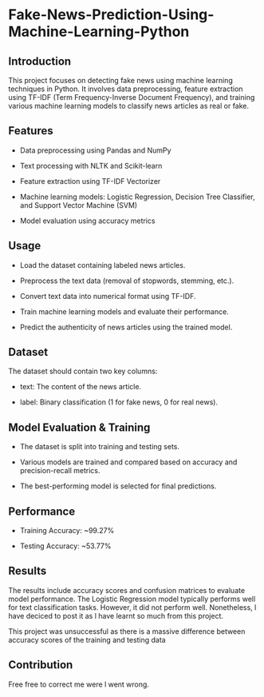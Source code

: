 # Fake-News-Prediction-Using-Machine-Learning-Python

## Introduction

This project focuses on detecting fake news using machine learning techniques in Python. It involves data preprocessing, feature extraction using TF-IDF (Term Frequency-Inverse Document Frequency), and training various machine learning models to classify news articles as real or fake.

## Features

- Data preprocessing using Pandas and NumPy

- Text processing with NLTK and Scikit-learn

- Feature extraction using TF-IDF Vectorizer

- Machine learning models: Logistic Regression, Decision Tree Classifier, and Support Vector Machine (SVM)

- Model evaluation using accuracy metrics

## Usage 

- Load the dataset containing labeled news articles.

- Preprocess the text data (removal of stopwords, stemming, etc.).

- Convert text data into numerical format using TF-IDF.

- Train machine learning models and evaluate their performance.

- Predict the authenticity of news articles using the trained model.

## Dataset

The dataset should contain two key columns:

- text: The content of the news article.

- label: Binary classification (1 for fake news, 0 for real news).

## Model Evaluation & Training

- The dataset is split into training and testing sets.

- Various models are trained and compared based on accuracy and precision-recall metrics.

- The best-performing model is selected for final predictions.

## Performance

- Training Accuracy: ~99.27%

- Testing Accuracy: ~53.77%

## Results

The results include accuracy scores and confusion matrices to evaluate model performance. The Logistic Regression model typically performs well for text classification tasks. However, it did not perform well. Nonetheless, l have deciced to post it as l have learnt so much from this project.

This project was unsuccessful as there is a massive difference between accuracy scores of the training and testing data

## Contribution

Free free to correct me were l went wrong.
